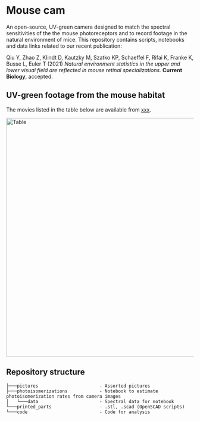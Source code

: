 # Mouse cam

An open-source, UV-green camera designed to match the spectral sensitivities of the the mouse photoreceptors and to record footage in the natural environment of mice. This repository contains scripts, notebooks and data links related to our recent publication:

Qiu Y, Zhao Z, Klindt D, Kautzky M, Szatko KP, Schaeffel F, Rifai K, Franke K, Busse L, Euler T (2021) _Natural environment statistics in the upper and lower visual field are reflected in mouse retinal specializations._ **Current Biology**, accepted.

## UV-green footage from the mouse habitat

The movies listed in the table below are available from [xxx](link). 

[<img src="https://github.com/eulerlab/mouse-scene-cam/blob/master/pictures/table_mousefootage.png" alt="Table" width="640"/>](https://github.com/eulerlab/mouse-scene-cam/blob/master/pictures/table_mousefootage.png)


## Repository structure

```
├───pictures                       - Assorted pictures
├───photoisomerizations            - Notebook to estimate photoisomerization rates from camera images
│   └───data                       - Spectral data for notebook
└───printed_parts                  - .stl, .scad (OpenSCAD scripts)
└───code                           - Code for analysis
```

